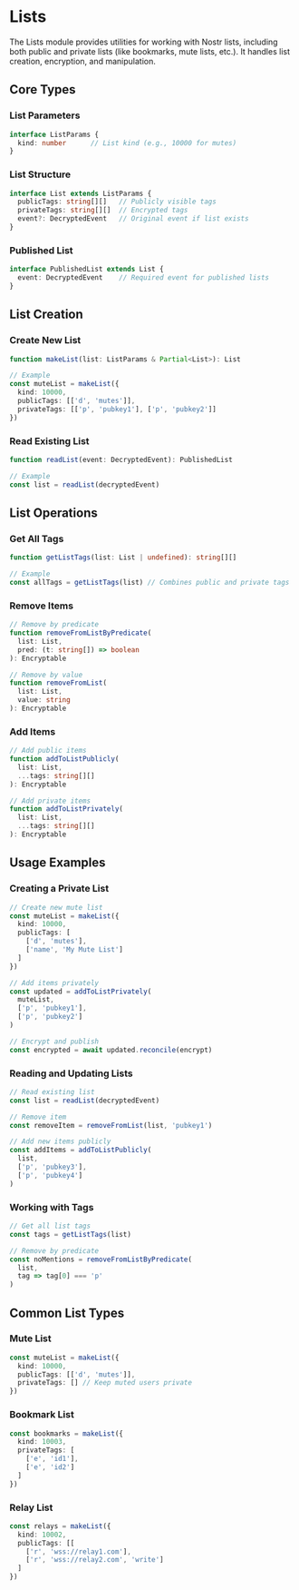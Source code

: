 # Lists

The Lists module provides utilities for working with Nostr lists, including both public and private lists (like bookmarks, mute lists, etc.). It handles list creation, encryption, and manipulation.

## Core Types

### List Parameters
```typescript
interface ListParams {
  kind: number      // List kind (e.g., 10000 for mutes)
}
```

### List Structure
```typescript
interface List extends ListParams {
  publicTags: string[][]   // Publicly visible tags
  privateTags: string[][]  // Encrypted tags
  event?: DecryptedEvent   // Original event if list exists
}
```

### Published List
```typescript
interface PublishedList extends List {
  event: DecryptedEvent    // Required event for published lists
}
```

## List Creation

### Create New List
```typescript
function makeList(list: ListParams & Partial<List>): List

// Example
const muteList = makeList({
  kind: 10000,
  publicTags: [['d', 'mutes']],
  privateTags: [['p', 'pubkey1'], ['p', 'pubkey2']]
})
```

### Read Existing List
```typescript
function readList(event: DecryptedEvent): PublishedList

// Example
const list = readList(decryptedEvent)
```

## List Operations

### Get All Tags
```typescript
function getListTags(list: List | undefined): string[][]

// Example
const allTags = getListTags(list) // Combines public and private tags
```

### Remove Items
```typescript
// Remove by predicate
function removeFromListByPredicate(
  list: List,
  pred: (t: string[]) => boolean
): Encryptable

// Remove by value
function removeFromList(
  list: List,
  value: string
): Encryptable
```

### Add Items
```typescript
// Add public items
function addToListPublicly(
  list: List,
  ...tags: string[][]
): Encryptable

// Add private items
function addToListPrivately(
  list: List,
  ...tags: string[][]
): Encryptable
```

## Usage Examples

### Creating a Private List
```typescript
// Create new mute list
const muteList = makeList({
  kind: 10000,
  publicTags: [
    ['d', 'mutes'],
    ['name', 'My Mute List']
  ]
})

// Add items privately
const updated = addToListPrivately(
  muteList,
  ['p', 'pubkey1'],
  ['p', 'pubkey2']
)

// Encrypt and publish
const encrypted = await updated.reconcile(encrypt)
```

### Reading and Updating Lists
```typescript
// Read existing list
const list = readList(decryptedEvent)

// Remove item
const removeItem = removeFromList(list, 'pubkey1')

// Add new items publicly
const addItems = addToListPublicly(
  list,
  ['p', 'pubkey3'],
  ['p', 'pubkey4']
)
```

### Working with Tags
```typescript
// Get all list tags
const tags = getListTags(list)

// Remove by predicate
const noMentions = removeFromListByPredicate(
  list,
  tag => tag[0] === 'p'
)
```

## Common List Types

### Mute List
```typescript
const muteList = makeList({
  kind: 10000,
  publicTags: [['d', 'mutes']],
  privateTags: [] // Keep muted users private
})
```

### Bookmark List
```typescript
const bookmarks = makeList({
  kind: 10003,
  privateTags: [
    ['e', 'id1'],
    ['e', 'id2']
  ]
})
```

### Relay List
```typescript
const relays = makeList({
  kind: 10002,
  publicTags: [[
    ['r', 'wss://relay1.com'],
    ['r', 'wss://relay2.com', 'write']
  ]
})
```
